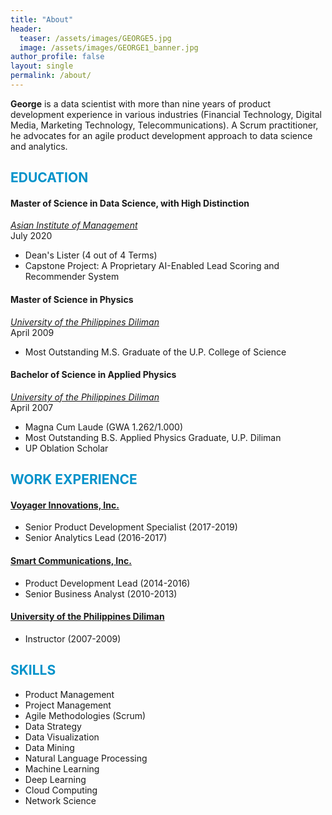 ```yaml
---
title: "About"
header:
  teaser: /assets/images/GEORGE5.jpg 
  image: /assets/images/GEORGE1_banner.jpg
author_profile: false
layout: single
permalink: /about/
---
```

**George** is a data scientist with more than nine years of product development experience in various industries (Financial Technology, Digital Media, Marketing Technology, Telecommunications). A Scrum practitioner, he advocates for an agile product development approach to data science and analytics.

## <font color='#0092ca'>EDUCATION</font>

#### Master of Science in Data Science, with High Distinction 
*[Asian Institute of Management](https://www.aim.edu/)*<br/>
July 2020
- Dean's Lister (4 out of 4 Terms)
- Capstone Project: A Proprietary AI-Enabled Lead Scoring and Recommender System

#### Master of Science in Physics
*[University of the Philippines Diliman](https://upd.edu.ph/)*<br/>
April 2009
- Most Outstanding M.S. Graduate of the U.P. College of Science 

#### Bachelor of Science in Applied Physics
*[University of the Philippines Diliman](https://upd.edu.ph/)*<br/>
April 2007
- Magna Cum Laude (GWA 1.262/1.000)
- Most Outstanding B.S. Applied Physics Graduate, U.P. Diliman 
- UP Oblation Scholar


## <font color='#0092ca'>WORK EXPERIENCE</font>

#### [Voyager Innovations, Inc.](https://www.voyagerinnovation.com/)
- Senior Product Development Specialist (2017-2019)
- Senior Analytics Lead (2016-2017)

#### [Smart Communications, Inc.](https://smart.com.ph/corporate)
- Product Development Lead (2014-2016)
- Senior Business Analyst (2010-2013)

#### [University of the Philippines Diliman](https://upd.edu.ph/)
- Instructor (2007-2009)


## <font color='#0092ca'>SKILLS</font>
- Product Management
- Project Management
- Agile Methodologies (Scrum)
- Data Strategy
- Data Visualization
- Data Mining
- Natural Language Processing
- Machine Learning
- Deep Learning
- Cloud Computing
- Network Science









